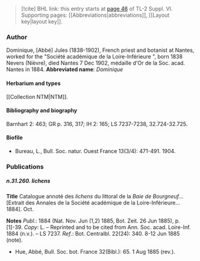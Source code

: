 > [!cite] BHL link: this entry starts at [page 46](https://www.biodiversitylibrary.org/page/33260034) of TL-2 Suppl. VI.
> Supporting pages: [[Abbreviations|abbreviations]], [[Layout key|layout key]].

### Author

Dominique, \[Abbé\] Jules (1838-1902), French priest and botanist at Nantes, worked for the "Société académique de la Loire-Inférieure ", born 1838 Nevers (Nièvre), died Nantes 7 Dec 1902, médaille d'Or de la Soc. acad. Nantes in 1884. 
**Abbreviated name**: *Dominique*

#### Herbarium and types

[[Collection NTM|NTM]].

#### Bibliography and biography

Barnhart 2: 463; GR p. 316, 317; IH 2: 165; LS 7237-7238, 32.724-32.725.

#### Biofile

- Bureau, L., Bull. Soc. natur. Ouest France 13(3/4): 471-491. 1904.

### Publications

##### n.31.260. lichens

**Title**
Catalogue annoté des *lichens* du littoral de la *Baie de Bourgneuf*... \[Extrait des Annales de la Société académique de la Loire-Inférieure... 1884\]. Oct.

**Notes**
*Publ*.: 1884 (Nat. Nov. Jun (1,2) 1885, Bot. Zeit. 26 Jun 1885), p. \[1\]-39. *Copy*: L. – Reprinted and to be cited from Ann. Soc. acad. Loire-Inf. 1884 (n.v.). – LS 7237.
*Ref*.: Bot. Centralbl. 22(24): 340. 8-12 Jun 1885 (note).
- Hue, Abbé, Bull. Soc. bot. France 32(Bibl.): 65. 1 Aug 1885 (rev.).

